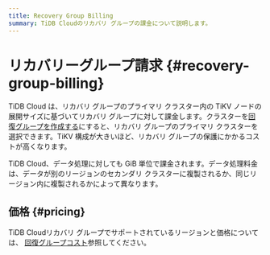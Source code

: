 ```yaml
---
title: Recovery Group Billing
summary: TiDB Cloudのリカバリ グループの課金について説明します。
---
```


# リカバリーグループ請求 {#recovery-group-billing}

TiDB Cloud は、リカバリ グループのプライマリ クラスター内の TiKV ノードの展開サイズに基づいてリカバリ グループに対して課金します。クラスターを[回復グループを作成する](/tidb-cloud/recovery-group-get-started.md)にすると、リカバリ グループのプライマリ クラスターを選択できます。TiKV 構成が大きいほど、リカバリ グループの保護にかかるコストが高くなります。

TiDB Cloud、データ処理に対しても GiB 単位で課金されます。データ処理料金は、データが別のリージョンのセカンダリ クラスターに複製されるか、同じリージョン内に複製されるかによって異なります。

## 価格 {#pricing}

TiDB Cloudリカバリ グループでサポートされているリージョンと価格については、 [回復グループコスト](https://www.pingcap.com/tidb-cloud-pricing-details/#recovery-group-cost)参照してください。

